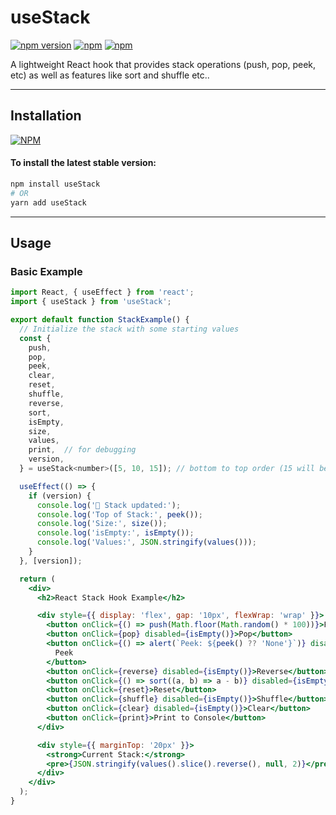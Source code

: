 # useStack

[![npm version](https://badge.fury.io/js/useStack.svg)](https://badge.fury.io/js/useStack) [![npm](https://img.shields.io/npm/dw/useStack.svg?logo=npm)](https://www.npmjs.com/package/useStack) [![npm](https://img.shields.io/bundlephobia/minzip/useStack)](https://www.npmjs.com/package/useStack)

A lightweight React hook that provides stack operations (push, pop, peek, etc) as well as features like sort and shuffle etc..

---

## Installation

[![NPM](https://nodei.co/npm/useStack.png?compact=true)](https://nodei.co/npm/useStack/)

#### To install the latest stable version:

```sh
npm install useStack
# OR
yarn add useStack
```

---

## Usage

### Basic Example

```jsx
import React, { useEffect } from 'react';
import { useStack } from 'useStack';

export default function StackExample() {
  // Initialize the stack with some starting values
  const {
    push,
    pop,
    peek,
    clear,
    reset,
    shuffle,
    reverse,
    sort,
    isEmpty,
    size,
    values,
    print,  // for debugging
    version,
  } = useStack<number>([5, 10, 15]); // bottom to top order (15 will be on top of stack) 

  useEffect(() => {
    if (version) {
      console.log('🔁 Stack updated:');
      console.log('Top of Stack:', peek());
      console.log('Size:', size());
      console.log('isEmpty:', isEmpty());
      console.log('Values:', JSON.stringify(values()));
    }
  }, [version]);

  return (
    <div>
      <h2>React Stack Hook Example</h2>

      <div style={{ display: 'flex', gap: '10px', flexWrap: 'wrap' }}>
        <button onClick={() => push(Math.floor(Math.random() * 100))}>Push Random</button>
        <button onClick={pop} disabled={isEmpty()}>Pop</button>
        <button onClick={() => alert(`Peek: ${peek() ?? 'None'}`)} disabled={isEmpty()}>
          Peek
        </button>
        <button onClick={reverse} disabled={isEmpty()}>Reverse</button>
        <button onClick={() => sort((a, b) => a - b)} disabled={isEmpty()}>Sort Asc</button>
        <button onClick={reset}>Reset</button>
        <button onClick={shuffle} disabled={isEmpty()}>Shuffle</button>
        <button onClick={clear} disabled={isEmpty()}>Clear</button>
        <button onClick={print}>Print to Console</button>
      </div>

      <div style={{ marginTop: '20px' }}>
        <strong>Current Stack:</strong>
        <pre>{JSON.stringify(values().slice().reverse(), null, 2)}</pre>
      </div>
    </div>
  );
}
```